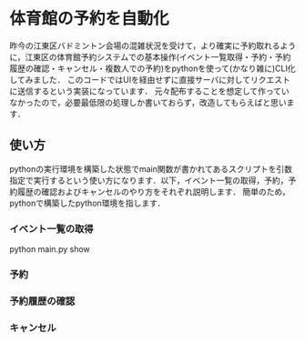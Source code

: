 # 体育館の予約を自動化
昨今の江東区バドミントン会場の混雑状況を受けて，より確実に予約取れるように，江東区の体育館予約システムでの基本操作(イベント一覧取得・予約・予約履歴の確認・キャンセル・複数人での予約)をpythonを使って(かなり雑に)CLI化してみました．
このコードではUIを経由せずに直接サーバに対してリクエストに送信するという実装になっています．
元々配布することを想定して作っていなかったので，必要最低限の処理しか書いておらず，改造してもらえばと思います．

## 使い方
pythonの実行環境を構築した状態でmain関数が書かれてあるスクリプトを引数指定で実行するという使い方になります．以下，イベント一覧の取得，予約，予約履歴の確認およびキャンセルのやり方をそれぞれ説明します．
簡単のため，pythonで構築したpython環境を指します．

### イベント一覧の取得
python main.py show

### 予約

### 予約履歴の確認

### キャンセル


